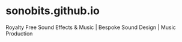 # sonobits.github.io
Royalty Free Sound Effects &amp; Music | Bespoke Sound Design | Music Production
